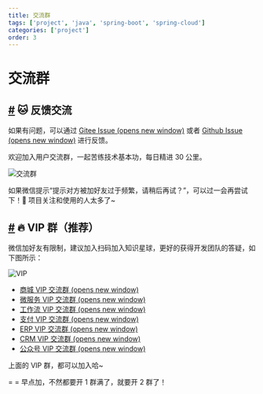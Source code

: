 ```yaml
---
title: 交流群
tags: ['project', 'java', 'spring-boot', 'spring-cloud']
categories: ['project']
order: 3
---
```

# 交流群

## [#](#🐱-反馈交流) 🐱 反馈交流

 如果有问题，可以通过 [Gitee Issue  (opens new window)](https://gitee.com/zhijiantianya/yudao-cloud) 或者 [Github Issue  (opens new window)](https://github.com/YunaiV/yudao-cloud) 进行反馈。

 欢迎加入用户交流群，一起苦练技术基本功，每日精进 30 公里。

 ![交流群](https://cloud.iocoder.cn/img/op/mp_yudaoyuanma3.png)

 如果微信提示“提示对方被加好友过于频繁，请稍后再试？”，可以过一会再尝试下！🙂 项目关注和使用的人太多了~

 ## [#](#🔥-vip-群-推荐) 🔥 VIP 群（推荐）

 微信加好友有限制，建议加入扫码加入知识星球，更好的获得开发团队的答疑，如下图所示：

 ![VIP ](https://cloud.iocoder.cn/img/ad/zsxq_qun.png)

 * [商城 VIP 交流群  (opens new window)](https://wx.zsxq.com/dweb2/index/topic_detail/411255481258888)
* [微服务 VIP 交流群  (opens new window)](https://wx.zsxq.com/dweb2/index/topic_detail/811248441158552)
* [工作流 VIP 交流群  (opens new window)](https://wx.zsxq.com/dweb2/index/topic_detail/811422525884512)
* [支付 VIP 交流群  (opens new window)](https://wx.zsxq.com/dweb2/index/topic_detail/588455252115144)
* [ERP VIP 交流群  (opens new window)](https://wx.zsxq.com/dweb2/index/topic_detail/811152821511422)
* [CRM VIP 交流群  (opens new window)](https://wx.zsxq.com/dweb2/index/topic_detail/188144242521452)
* [公众号 VIP 交流群  (opens new window)](https://wx.zsxq.com/dweb2/index/topic_detail/411255454858158)

 上面的 VIP 群，都可以加入哈~

 = = 早点加，不然都要开 1 群满了，就要开 2 群了！


